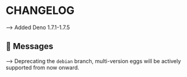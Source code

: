 # CHANGELOG

⟶ Added Deno 1.7.1-1.7.5

## 📌 Messages

⟶ Deprecating the `debian` branch, multi-version eggs will be actively supported from now onward.
